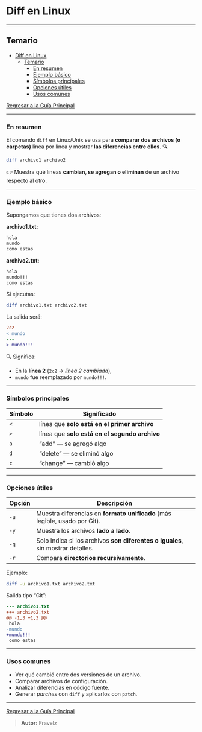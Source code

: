 # Diff en Linux

---

## Temario

- [Diff en Linux](#diff-en-linux)
  - [Temario](#temario)
    - [En resumen](#en-resumen)
    - [Ejemplo básico](#ejemplo-básico)
    - [Símbolos principales](#símbolos-principales)
    - [Opciones útiles](#opciones-útiles)
    - [Usos comunes](#usos-comunes)

[Regresar a la Guía Principal](./../../readme.md#5-python)

---

### En resumen

El comando `diff` en Linux/Unix se usa para **comparar dos archivos (o carpetas)** línea por línea y mostrar **las diferencias entre ellos**. 🔍

``` bash
diff archivo1 archivo2
```

👉 Muestra qué líneas **cambian, se agregan o eliminan** de un archivo respecto al otro.

---

### Ejemplo básico

Supongamos que tienes dos archivos:

**archivo1.txt:**

``` txt
hola
mundo
como estas
```

**archivo2.txt:**

``` txt
hola
mundo!!!
como estas
```

Si ejecutas:

``` bash
diff archivo1.txt archivo2.txt
```

La salida será:

``` diff
2c2
< mundo
---
> mundo!!!
```

🔍 Significa:

- En la **línea 2** (`2c2` → *línea 2 cambiada*),
- `mundo` fue reemplazado por `mundo!!!`.

---

### Símbolos principales

| Símbolo | Significado                                   |
| ------- | --------------------------------------------- |
| `<`     | línea que **solo está en el primer archivo**  |
| `>`     | línea que **solo está en el segundo archivo** |
| `a`     | “add” — se agregó algo                        |
| `d`     | “delete” — se eliminó algo                    |
| `c`     | “change” — cambió algo                        |

---

### Opciones útiles

| Opción | Descripción                                                                     |
| ------ | ------------------------------------------------------------------------------- |
| `-u`   | Muestra diferencias en **formato unificado** (más legible, usado por Git).      |
| `-y`   | Muestra los archivos **lado a lado**.                                           |
| `-q`   | Solo indica si los archivos **son diferentes o iguales**, sin mostrar detalles. |
| `-r`   | Compara **directorios recursivamente**.                                         |

Ejemplo:

``` bash
diff -u archivo1.txt archivo2.txt
```

Salida tipo “Git”:

``` diff
--- archivo1.txt
+++ archivo2.txt
@@ -1,3 +1,3 @@
 hola
-mundo
+mundo!!!
 como estas
```

---

### Usos comunes

- Ver qué cambió entre dos versiones de un archivo.
- Comparar archivos de configuración.
- Analizar diferencias en código fuente.
- Generar *parches* con `diff` y aplicarlos con `patch`.

---

[Regresar a la Guía Principal](./../../readme.md#5-python)

> **Autor:** Fravelz
